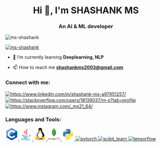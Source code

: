 <h1 align="center">Hi 👋, I'm SHASHANK MS</h1>
<h3 align="center">An AI & ML developer </h3>

<p align="left"> <img src="https://komarev.com/ghpvc/?username=ms-shashank&label=Profile%20views&color=0e75b6&style=flat" alt="ms-shashank" /> </p>

<p align="left"> <a href="https://github.com/ryo-ma/github-profile-trophy"><img src="https://github-profile-trophy.vercel.app/?username=ms-shashank" alt="ms-shashank" /></a> </p>

- 🌱 I’m currently learning **Deeplearning, NLP**

- 📫 How to reach me **shashankms2003@gmail.com**

<h3 align="left">Connect with me:</h3>
<p align="left">
<a href="https://www.linkedin.com/in/shashank-ms-a97951257/" target="blank"><img align="center" src="https://raw.githubusercontent.com/rahuldkjain/github-profile-readme-generator/master/src/images/icons/Social/linked-in-alt.svg" alt="https://www.linkedin.com/in/shashank-ms-a97951257/" height="30" width="40" /></a>
<a href="https://stackoverflow.com/users/18139037/m-s?tab=profile" target="blank"><img align="center" src="https://raw.githubusercontent.com/rahuldkjain/github-profile-readme-generator/master/src/images/icons/Social/stack-overflow.svg" alt="https://stackoverflow.com/users/18139037/m-s?tab=profile" height="30" width="40" /></a>
<a href="https://www.instagram.com/_m_s_______________________/" target="blank"><img align="center" src="https://raw.githubusercontent.com/rahuldkjain/github-profile-readme-generator/master/src/images/icons/Social/instagram.svg" alt="https://www.instagram.com/_ms21_64/" height="30" width="40" /></a>
</p>
<!-- <p align="left">
  <a href="https://www.linkedin.com/in/shashank-ms-a97951257/" target="_blank">
    <img align="center" src="https://raw.githubusercontent.com/rahuldkjain/github-profile-readme-generator/master/src/images/icons/Social/linked-in-alt.svg" alt="LinkedIn" height="30" width="40" />
  </a>
  <a href="https://stackoverflow.com/users/18139037/m-s?tab=profile" target="_blank">
    <img align="center" src="https://juststickers.in/wp-content/uploads/2019/07/stackoverflow.png" alt="Stack Overflow" height="40" width="40" />
  </a>
  <a href="https://www.instagram.com/_ms21_64/" target="_blank">
    <img align="center" src="https://upload.wikimedia.org/wikipedia/commons/thumb/a/a5/Instagram_icon.png/2048px-Instagram_icon.png" alt="Instagram" height="40" width="40" />
  </a>
</p> -->


<h3 align="left">Languages and Tools:</h3>
<p align="left"> <a href="https://www.cprogramming.com/" target="_blank" rel="noreferrer"> <img src="https://raw.githubusercontent.com/devicons/devicon/master/icons/c/c-original.svg" alt="c" width="40" height="40"/> </a> <a href="https://www.java.com" target="_blank" rel="noreferrer"> <img src="https://raw.githubusercontent.com/devicons/devicon/master/icons/java/java-original.svg" alt="java" width="40" height="40"/> </a> <a href="https://www.linux.org/" target="_blank" rel="noreferrer"> <img src="https://raw.githubusercontent.com/devicons/devicon/master/icons/linux/linux-original.svg" alt="linux" width="40" height="40"/> </a> <a href="https://www.mongodb.com/" target="_blank" rel="noreferrer"> <img src="https://raw.githubusercontent.com/devicons/devicon/master/icons/mongodb/mongodb-original-wordmark.svg" alt="mongodb" width="40" height="40"/> </a> <a href="https://www.python.org" target="_blank" rel="noreferrer"> <img src="https://raw.githubusercontent.com/devicons/devicon/master/icons/python/python-original.svg" alt="python" width="40" height="40"/> </a> <a href="https://pytorch.org/" target="_blank" rel="noreferrer"> <img src="https://www.vectorlogo.zone/logos/pytorch/pytorch-icon.svg" alt="pytorch" width="40" height="40"/> </a> <a href="https://scikit-learn.org/" target="_blank" rel="noreferrer"> <img src="https://upload.wikimedia.org/wikipedia/commons/0/05/Scikit_learn_logo_small.svg" alt="scikit_learn" width="40" height="40"/> </a> <a href="https://www.tensorflow.org" target="_blank" rel="noreferrer"> <img src="https://www.vectorlogo.zone/logos/tensorflow/tensorflow-icon.svg" alt="tensorflow" width="40" height="40"/> </a> </p>

<!-- <p><img align="center" src="https://github-readme-streak-stats.herokuapp.com/?user=ms-shashank &" alt="ms-shashank" /></p> -->
